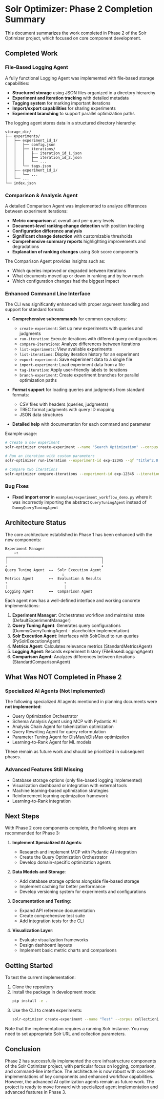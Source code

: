 # Solr Optimizer: Phase 2 Completion Summary

This document summarizes the work completed in Phase 2 of the Solr Optimizer project, which focused on core component development.

## Completed Work

### File-Based Logging Agent

A fully functional Logging Agent was implemented with file-based storage capabilities:

- **Structured storage** using JSON files organized in a directory hierarchy
- **Experiment and iteration tracking** with detailed metadata
- **Tagging system** for marking important iterations
- **Import/export capabilities** for sharing experiments
- **Experiment branching** to support parallel optimization paths

The logging agent stores data in a structured directory hierarchy:
```
storage_dir/
├── experiments/
│   ├── experiment_id_1/
│   │   ├── config.json
│   │   ├── iterations/
│   │   │   ├── iteration_id_1.json
│   │   │   ├── iteration_id_2.json
│   │   │   └── ...
│   │   └── tags.json
│   ├── experiment_id_2/
│   │   └── ...
│   └── ...
└── index.json
```

### Comparison & Analysis Agent

A detailed Comparison Agent was implemented to analyze differences between experiment iterations:

- **Metric comparison** at overall and per-query levels
- **Document-level ranking change detection** with position tracking
- **Configuration difference analysis**
- **Significant change detection** with customizable thresholds
- **Comprehensive summary reports** highlighting improvements and degradations
- **Explanation of ranking changes** using Solr score components

The Comparison Agent provides insights such as:
- Which queries improved or degraded between iterations
- What documents moved up or down in ranking and by how much
- Which configuration changes had the biggest impact

### Enhanced Command Line Interface

The CLI was significantly enhanced with proper argument handling and support for standard formats:

- **Comprehensive subcommands** for common operations:
  - `create-experiment`: Set up new experiments with queries and judgments
  - `run-iteration`: Execute iterations with different query configurations
  - `compare-iterations`: Analyze differences between iterations
  - `list-experiments`: View available experiments
  - `list-iterations`: Display iteration history for an experiment
  - `export-experiment`: Save experiment data to a single file
  - `import-experiment`: Load experiment data from a file
  - `tag-iteration`: Apply user-friendly labels to iterations
  - `branch-experiment`: Create experiment branches for parallel optimization paths

- **Format support** for loading queries and judgments from standard formats:
  - CSV files with headers (queries, judgments)
  - TREC format judgments with query ID mapping
  - JSON data structures

- **Detailed help** with documentation for each command and parameter

Example usage:
```bash
# Create a new experiment
solr-optimizer create-experiment --name "Search Optimization" --corpus products --queries-csv queries.csv --judgments-csv judgments.csv --metric ndcg --depth 10

# Run an iteration with custom parameters
solr-optimizer run-iteration --experiment-id exp-12345 --qf "title^2.0 description^1.0" --pf "title^1.5"

# Compare two iterations
solr-optimizer compare-iterations --experiment-id exp-12345 --iteration1 iter-1 --iteration2 iter-2
```

### Bug Fixes

- **Fixed import error** in `examples/experiment_workflow_demo.py` where it was incorrectly importing the abstract `QueryTuningAgent` instead of `DummyQueryTuningAgent`

## Architecture Status

The core architecture established in Phase 1 has been enhanced with the new components:

```
Experiment Manager
    ↓↑
┌───────────────────────────────────────────┐
│                                           │
↓                                           ↓
Query Tuning Agent  ←→  Solr Execution Agent
                          ↓
Metrics Agent       ←→  Evaluation & Results
↑                          ↑
│                          │
Logging Agent       ←→  Comparison Agent
```

Each agent now has a well-defined interface and working concrete implementations:

1. **Experiment Manager**: Orchestrates workflow and maintains state (DefaultExperimentManager)
2. **Query Tuning Agent**: Generates query configurations (DummyQueryTuningAgent - placeholder implementation)
3. **Solr Execution Agent**: Interfaces with SolrCloud to run queries (PySolrExecutionAgent)
4. **Metrics Agent**: Calculates relevance metrics (StandardMetricsAgent)
5. **Logging Agent**: Records experiment history (FileBasedLoggingAgent)
6. **Comparison Agent**: Analyzes differences between iterations (StandardComparisonAgent)

## What Was NOT Completed in Phase 2

### Specialized AI Agents (Not Implemented)

The following specialized AI agents mentioned in planning documents were **not implemented**:
- Query Optimization Orchestrator
- Schema Analysis Agent using MCP with Pydantic AI
- Analysis Chain Agent for tokenization optimization
- Query Rewriting Agent for query reformulation
- Parameter Tuning Agent for DisMax/eDisMax optimization
- Learning-to-Rank Agent for ML models

These remain as future work and should be prioritized in subsequent phases.

### Advanced Features Still Missing

- Database storage options (only file-based logging implemented)
- Visualization dashboard or integration with external tools
- Machine learning-based optimization strategies
- Reinforcement learning optimization framework
- Learning-to-Rank integration

## Next Steps

With Phase 2 core components complete, the following steps are recommended for Phase 3:

1. **Implement Specialized AI Agents**:
   - Research and implement MCP with Pydantic AI integration
   - Create the Query Optimization Orchestrator
   - Develop domain-specific optimization agents

2. **Data Models and Storage**:
   - Add database storage options alongside file-based storage
   - Implement caching for better performance
   - Develop versioning system for experiments and configurations

3. **Documentation and Testing**:
   - Expand API reference documentation
   - Create comprehensive test suite
   - Add integration tests for the CLI

4. **Visualization Layer**:
   - Evaluate visualization frameworks
   - Design dashboard layouts
   - Implement basic metric charts and comparisons

## Getting Started

To test the current implementation:

1. Clone the repository
2. Install the package in development mode:
   ```bash
   pip install -e .
   ```
3. Use the CLI to create experiments:
   ```bash
   solr-optimizer create-experiment --name "Test" --corpus collection1 --queries-csv queries.csv --judgments-csv judgments.csv
   ```

Note that the implementation requires a running Solr instance. You may need to set appropriate Solr URL and collection parameters.

## Conclusion

Phase 2 has successfully implemented the core infrastructure components of the Solr Optimizer project, with particular focus on logging, comparison, and command-line interface. The architecture is now robust with concrete implementations of key components and enhanced workflow capabilities. However, the advanced AI optimization agents remain as future work. The project is ready to move forward with specialized agent implementation and advanced features in Phase 3.
